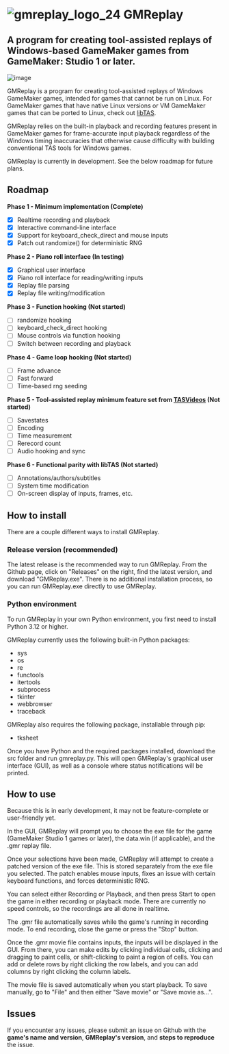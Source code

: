 # ![gmreplay_logo_24](https://github.com/user-attachments/assets/0cae9c64-ad0f-445a-a3f2-932f8ca2ff1e) GMReplay
## A program for creating tool-assisted replays of Windows-based GameMaker games from GameMaker: Studio 1 or later.

![image](https://github.com/user-attachments/assets/bfd76eea-b1bd-4848-9dc0-cfc50bd8ab8b)

GMReplay is a program for creating tool-assisted replays of Windows GameMaker games, intended for games that cannot be run on Linux. For GameMaker games that have native Linux versions or VM GameMaker games that can be ported to Linux, check out [libTAS](https://github.com/clementgallet/libTAS).

GMReplay relies on the built-in playback and recording features present in GameMaker games for frame-accurate input playback regardless of the Windows timing inaccuracies that otherwise cause difficulty with building conventional TAS tools for Windows games.

GMReplay is currently in development. See the below roadmap for future plans.

## Roadmap
**Phase 1 - Minimum implementation (Complete)**
- [X] Realtime recording and playback
- [X] Interactive command-line interface
- [X] Support for keyboard_check_direct and mouse inputs
- [X] Patch out randomize() for deterministic RNG

**Phase 2 - Piano roll interface (In testing)**
- [X] Graphical user interface
- [X] Piano roll interface for reading/writing inputs
- [X] Replay file parsing
- [X] Replay file writing/modification

**Phase 3 - Function hooking (Not started)**
- [ ] randomize hooking
- [ ] keyboard_check_direct hooking
- [ ] Mouse controls via function hooking
- [ ] Switch between recording and playback

**Phase 4 - Game loop hooking (Not started)**
- [ ] Frame advance
- [ ] Fast forward
- [ ] Time-based rng seeding

**Phase 5 - Tool-assisted replay minimum feature set from [TASVideos](https://tasvideos.org/Emulatorresources/Requirements) (Not started)**
- [ ] Savestates
- [ ] Encoding
- [ ] Time measurement
- [ ] Rerecord count
- [ ] Audio hooking and sync

**Phase 6 - Functional parity with libTAS (Not started)**
- [ ] Annotations/authors/subtitles
- [ ] System time modification
- [ ] On-screen display of inputs, frames, etc.

## How to install

There are a couple different ways to install GMReplay.

### Release version (recommended)

The latest release is the recommended way to run GMReplay. From the Github page, click on "Releases" on the right, find the latest version, and download "GMReplay.exe". There is no additional installation process, so you can run GMReplay.exe directly to use GMReplay.

### Python environment

To run GMReplay in your own Python environment, you first need to install Python 3.12 or higher.

GMReplay currently uses the following built-in Python packages:
- sys
- os
- re
- functools
- itertools
- subprocess
- tkinter
- webbrowser
- traceback

GMReplay also requires the following package, installable through pip:
- tksheet

Once you have Python and the required packages installed, download the src folder and run gmreplay.py. This will open GMReplay's graphical user interface (GUI), as well as a console where status notifications will be printed.

## How to use

Because this is in early development, it may not be feature-complete or user-friendly yet.

In the GUI, GMReplay will prompt you to choose the exe file for the game (GameMaker Studio 1 games or later), the data.win (if applicable), and the .gmr replay file.

Once your selections have been made, GMReplay will attempt to create a patched version of the exe file. This is stored separately from the exe file you selected. The patch enables mouse inputs, fixes an issue with certain keyboard functions, and forces deterministic RNG.

You can select either Recording or Playback, and then press Start to open the game in either recording or playback mode. There are currently no speed controls, so the recordings are all done in realtime.

The .gmr file automatically saves while the game's running in recording mode. To end recording, close the game or press the "Stop" button.

Once the .gmr movie file contains inputs, the inputs will be displayed in the GUI. From there, you can make edits by clicking individual cells, clicking and dragging to paint cells, or shift-clicking to paint a region of cells. You can add or delete rows by right clicking the row labels, and you can add columns by right clicking the column labels.

The movie file is saved automatically when you start playback. To save manually, go to "File" and then either "Save movie" or "Save movie as...".

## Issues

If you encounter any issues, please submit an issue on Github with the **game's name and version**, **GMReplay's version**, and **steps to reproduce** the issue.
